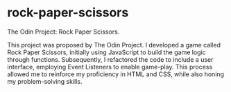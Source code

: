 # rock-paper-scissors
The Odin Project: Rock Paper Scissors.

This project was proposed by The Odin Project. I developed a game called Rock Paper Scissors, initially using JavaScript to build the game logic through functions. Subsequently, I refactored the code to include a user interface, employing Event Listeners to enable game-play. This process allowed me to reinforce my proficiency in HTML and CSS, while also honing my problem-solving skills.
